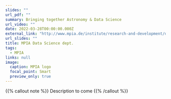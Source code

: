 ```yaml
---
slides: ""
url_pdf: ""
summary: Bringing together Astronomy & Data Science
url_video: ""
date: 2022-03-28T00:00:00.000Z
external_link: "http://www.mpia.de/institute/research-and-development/data-science"
url_slides: ""
title: MPIA Data Science dept.
tags:
  - MPIA
links: null
image:
  caption: MPIA logo
  focal_point: Smart
  preview_only: true
---
```


{{% callout note %}}
Description to come
{{% /callout %}}
